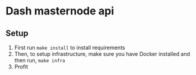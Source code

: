 # Dash masternode api

## Setup

1. First run `make install` to install requirements
2. Then, to setup infrastructure, make sure you have Docker installed and then run, `make infra`
3. Profit